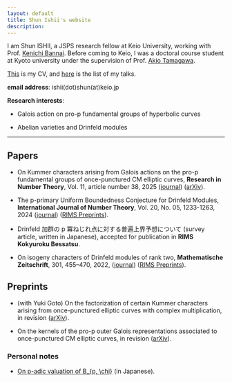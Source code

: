 ```yaml
---
layout: default
title: Shun Ishii's website
description:
---
```


I am Shun ISHII, a JSPS research fellow at Keio University, working with Prof. [Kenichi Bannai](https://www.math.keio.ac.jp/~bannai/en/). Before coming to Keio, I was a doctoral course student at Kyoto university under the supervision of Prof. [Akio Tamagawa](https://www.kurims.kyoto-u.ac.jp/en/list/TAMAGAWA,%20Akio.html).

[This](/cv) is my CV, and [here](/talks) is the list of my talks.

**email address**: ishii(dot)shun(at)keio.jp

**Research interests**:

- Galois action on pro-p fundamental groups of hyperbolic curves

- Abelian varieties and Drinfeld modules

---

## Papers

- On Kummer characters arising from Galois actions on the pro-p fundamental groups of once-punctured CM elliptic curves, **Research in Number Theory**, Vol. 11, article number 38, 2025 ([journal](https://link.springer.com/article/10.1007/s40993-025-00622-0)) ([arXiv](https://arxiv.org/abs/2312.04175)).

- The p-primary Uniform Boundedness Conjecture for Drinfeld Modules, **International Journal of Number Theory**, Vol. 20, No. 05, 1233-1263, 2024 ([journal](https://www.worldscientific.com/doi/10.1142/S1793042124500611)) ([RIMS Preprints](https://www.kurims.kyoto-u.ac.jp/preprint/file/RIMS1927.pdf)).

- Drinfeld 加群の p 冪ねじれ点に対する普遍上界予想について (survey article, written in Japanese), accepted for publication in **RIMS Kokyuroku Bessatsu**.

- On isogeny characters of Drinfeld modules of rank two, **Mathematische Zeitschrift**, 301, 455–470, 2022, ([journal](https://link.springer.com/article/10.1007/s00209-021-02921-5)) ([RIMS Preprints](https://www.kurims.kyoto-u.ac.jp/preprint/file/RIMS1947-revision.pdf)).

## Preprints

- (with Yuki Goto) On the factorization of certain Kummer characters arising from once-punctured elliptic curves with complex multiplication, in revision ([arXiv](https://arxiv.org/abs/2412.18846)).

- On the kernels of the pro-p outer Galois representations associated to once-punctured CM elliptic curves, in revision ([arXiv](https://arxiv.org/abs/2312.04196)).

### Personal notes

- [On p-adic valuation of B\_{p, \chi}](/notes/pvalBer.pdf) (in Japanese).
